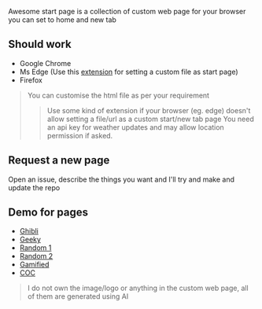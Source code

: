 Awesome start page is a collection of custom web page for your browser you can set to home and new tab

## Should work
- Google Chrome
- Ms Edge (Use this [extension](https://microsoftedge.microsoft.com/addons/detail/custom-new-tab-page/ljabenhdllbfiglklhlmoecabdkmkjkp) for setting a custom file as start page)
- Firefox

> You can customise the html file as per your requirement
>> Use some kind of extension if your browser (eg. edge) doesn't allow setting a file/url as a custom start/new tab page
>> You need an api key for weather updates and may allow location permission if asked.

## Request a new page
Open an issue, describe the things you want and I'll try and make and update the repo

## Demo for pages
- [Ghibli](https://jayantur13.github.io/awesome-start-page/ghibli-my-neighbour-totoro.html)
- [Geeky](https://jayantur13.github.io/awesome-start-page/geeky.html)
- [Random 1](https://jayantur13.github.io/awesome-start-page/random-one.html)
- [Random 2](https://jayantur13.github.io/awesome-start-page/random-two.html)
- [Gamified](https://jayantur13.github.io/awesome-start-page/gamified.html)
- [COC](https://jayantur13.github.io/awesome-start-page/coc.html)

> I do not own the image/logo or anything in the custom web page, all of them are generated using AI